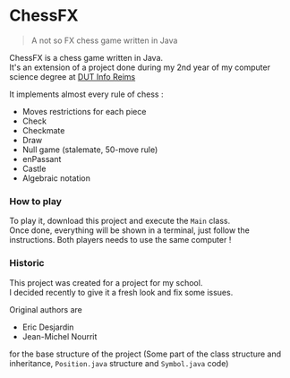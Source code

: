 # ChessFX
> A not so FX chess game written in Java

ChessFX is a chess game written in Java. <br>
It's an extension of a project done during my 2nd year of my computer science degree at [DUT Info Reims](https://iut-info.univ-reims.fr/)

It implements almost every rule of chess : 
- Moves restrictions for each piece
- Check
- Checkmate
- Draw 
- Null game (stalemate, 50-move rule)
- enPassant
- Castle
- Algebraic notation 

### How to play
To play it, download this project and execute the `Main` class. <br>
Once done, everything will be shown in a terminal, just follow the instructions. Both players needs to use the same computer !

### Historic
This project was created for a project for my school. <br>
I decided recently to give it a fresh look and fix some issues.

Original authors are 
- Eric Desjardin
- Jean-Michel Nourrit 

for the base structure of the project (Some part of the class structure and inheritance, `Position.java` structure and `Symbol.java` code)

